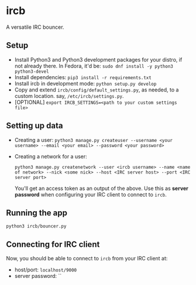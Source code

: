 # ircb

A versatile IRC bouncer.


## Setup
- Install Python3 and Python3 development packages for your distro, if not already there.
  In Fedora, it'd be: ``sudo dnf install -y python3 python3-devel``
- Install dependencies: ``pip3 install -r requirements.txt``
- Install ircb in development mode: ``python setup.py develop``
- Copy and extend ``ircb/config/default_settings.py``, as needed, to a custom
  location. say, ``/etc/ircb/settings.py``.
- [OPTIONAL] ``export IRCB_SETTINGS=<path to your custom settings file>``

## Setting up data
- Creating a user: ``python3 manage.py createuser --username <your username> --email <your email> --password <your password>``
- Creating a network for a user:

  ```
  python3 manage.py createnetwork --user <ircb username> --name <name of network> --nick <some nick> --host <IRC server host> --port <IRC server port>
  ```
  You'll get an access token as an output of the above. Use this as
  **server password** when configuring your IRC client to connect to ``ircb``.

## Running the app

```
python3 ircb/bouncer.py
```

## Connecting for IRC client

Now, you should be able to connect to ``ircb`` from your IRC client at:
- host/port: ``localhost/9000``
- server password: <your network access token>``
